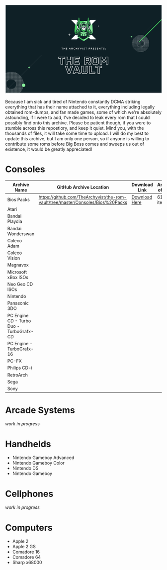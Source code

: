 ![The Rom Vault](https://github.com/TheArchyvist/roms4days/blob/master/roms%20vault.png)

Because I am sick and tired of Nintendo constantly DCMA striking everything that has their name attached to it, everything including legally obtained rom-dumps, and fan made games, some of which we're absolutely astounding, if I were to add, I've decided to leak every rom that I could possibly find onto this archive. Please be patient though, if you were to stumble across this repostiory, and keep it quiet. Mind you, with the thousands of files, it will take some time to upload. I will do my best to update this archive, but I am only one person, so if anyone is willing to contribute some roms before Big Boss comes and sweeps us out of existence, it would be greatly appreciated!

# Consoles
| Archive Name | GitHub Archive Location | Download Link | Amount of Files | Size |
|--------------------|--------------------|--------------------|--------------------|--------------------|
| Bios Packs         | https://github.com/TheArchyvist/the-rom-vault/tree/master/Consoles/Bios%20Packs | [Download Here](https://downgit.github.io/#/home?url=https://github.com/TheArchyvist/the-rom-vault/tree/master/Consoles/Bios%20Packs) | 618 items | 135.7 MB |
| Atari |
| Bandai Playdia |
| Bandai Wonderswan |
| Coleco Adam |
| Coleco Vision |
| Magnavox |
| Microsoft xBox ISOs |
| Neo Geo CD ISOs |
| Nintendo |
| Panasonic 3DO |
| PC Engine CD - Turbo Duo - TurboGrafx-CD |
| PC Engine - TurboGrafx-16 |
| PC-FX |
| Philips CD-i |
| RetroArch |
| Sega |
| Sony |

# Arcade Systems
_work in progress_

# Handhelds
* Nintendo Gameboy Advanced
* Nintendo Gameboy Color
* Nintendo DS
* Nintendo Gameboy

# Cellphones
_work in progress_

# Computers
* Apple 2
* Apple 2 GS
* Comadore 16
* Comadore 64
* Sharp x68000
